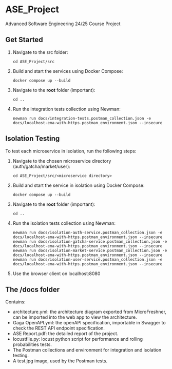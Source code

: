 # ASE_Project

Advanced Software Engineering 24/25 Course Project

## Get Started

1. Navigate to the src folder:
   
   ```shell
   cd ASE_Project/src
   ```

2. Build and start the services using Docker Compose:
   
   ```shell
   docker compose up --build
   ```

3. Navigate to the **root** folder (important):
   
   ```shell
   cd ..
   ```

4. Run the integration tests collection using Newman:
   
   ```shell
   newman run docs/integration-tests.postman_collection.json -e docs/localhost-ema-with-https.postman_environment.json --insecure
   ```


## Isolation Testing

To test each microservice in isolation, run the following steps:

1. Navigate to the chosen microservice directory (auth/gatcha/market/user):
   
   ```shell
   cd ASE_Project/src/<microservice directory>
   ```

2. Build and start the service in isolation using Docker Compose:
   
   ```shell
   docker compose up --build
   ```

3. Navigate to the **root** folder (important):
   
   ```shell
   cd ..
   ```

4. Run the isolation tests collection using Newman:
   
   ```shell
   newman run docs/isolation-auth-service.postman_collection.json -e docs/localhost-ema-with-https.postman_environment.json --insecure
   newman run docs/isolation-gatcha-service.postman_collection.json -e docs/localhost-ema-with-https.postman_environment.json --insecure
   newman run docs/isolation-market-service.postman_collection.json -e docs/localhost-ema-with-https.postman_environment.json --insecure
   newman run docs/isolation-user-service.postman_collection.json -e docs/localhost-ema-with-https.postman_environment.json --insecure
   ```

5. Use the browser client on localhost:8080

## The /docs folder

Contains:

- architecture.yml: the architecture diagram exported from MicroFreshner, can be imported into the web app to view the architecture.
- Gaga OpenAPI.yml: the openAPI specification, importable in Swagger to check the REST API endpoint specification.
- ASE Report.pdf: the detailed report of the project.
- locustfile.py: locust python script for performance and rolling probabilities tests.
- The Postman collections and environment for integration and isolation testing.
- A test.jpg image, used by the Postman tests.
